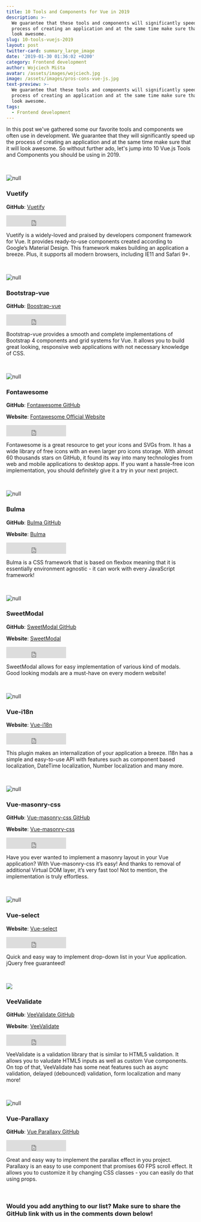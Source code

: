 ```yaml
---
title: 10 Tools and Components for Vue in 2019
description: >-
  We guarantee that these tools and components will significantly speed up the
  process of creating an application and at the same time make sure that it will
  look awesome.
slug: 10-tools-vuejs-2019
layout: post
twitter-card: summary_large_image
date: '2019-01-30 01:36:02 +0200'
category: Frontend development
author: Wojciech Miśta
avatar: /assets/images/wojciech.jpg
image: /assets/images/pros-cons-vue-js.jpg
text-preview: >-
  We guarantee that these tools and components will significantly speed up the
  process of creating an application and at the same time make sure that it will
  look awesome.
tags:
  - Frontend development
---
```

In this post we've gathered some our favorite tools and components we often use in development. We guarantee that they will significantly speed up the process of creating an application and at the same time make sure that it will look awesome. So without further ado, let's jump into 10 Vue.js Tools and Components you should be using in 2019. 

<br>

![null](/assets/images/vuetify.jpg)

### Vuetify

**GitHub**: [Vuetify](https://github.com/vuetifyjs/vuetify)

<iframe src="https://ghbtns.com/github-btn.html?user=vuetifyjs&repo=vuetify&type=star&count=true&size=large" frameborder="0" scrolling="0" width="160px" height="30px"></iframe>


Vuetify is a widely-loved and praised by developers component framework for Vue. It provides ready-to-use components created according to Google’s Material Design. This framework makes building an application a breeze. Plus, it supports all modern browsers, including IE11 and Safari 9+. 

<br>

![null](/assets/images/bootstrap-vue.jpg)

### Bootstrap-vue

**GitHub**: [Boostrap-vue](https://github.com/bootstrap-vue/bootstrap-vue)

<iframe src="https://ghbtns.com/github-btn.html?user=bootstrap-vue&repo=bootstrap-vue&type=star&count=true&size=large" frameborder="0" scrolling="0" width="160px" height="30px"></iframe>

Bootstrap-vue provides a smooth and complete implementations of Bootstrap 4 components and grid systems for Vue. It allows you to build great looking, responsive web applications with not necessary knowledge of CSS. 

<br>

![null](/assets/images/fontawesome.png)

### Fontawesome

**GitHub**: [Fontawesome GitHub](https://github.com/FortAwesome/vue-fontawesome)

**Website**: [Fontawesome Official Website](https://fontawesome.com)

<iframe src="https://ghbtns.com/github-btn.html?user=FortAwesome&repo=vue-fontawesome&type=star&count=true&size=large" frameborder="0" scrolling="0" width="160px" height="30px"></iframe>

Fontawesome is a great resource to get your icons and SVGs from. It has a wide library of free icons with an even larger pro icons storage. With almost 60 thousands stars on GitHub, it found its way into many technologies from web and mobile applications to desktop apps. If you want a hassle-free icon implementation, you should definitely give it a try in your next project.

<br>

![null](/assets/images/bulma-banner.png)

### Bulma

**GitHub**: [Bulma GitHub](https://github.com/jgthms/bulma)

**Website**: [Bulma](https://bulma.io)

<iframe src="https://ghbtns.com/github-btn.html?user=jgthms&repo=bulma&type=star&count=true&size=large" frameborder="0" scrolling="0" width="160px" height="30px"></iframe>

Bulma is a CSS framework that is based on flexbox meaning that it is essentially environment agnostic - it can work with every JavaScript framework! 

<br>

![null](/assets/images/sweetmodal.gif)

### SweetModal

**GitHub**: [SweetModal GitHub](https://github.com/adeptoas/sweet-modal)

**Website**: [SweetModal](https://github.com/adeptoas/sweet-modal-vue)

<iframe src="https://ghbtns.com/github-btn.html?user=adeptoas&repo=sweet-modal&type=star&count=true&size=large" frameborder="0" scrolling="0" width="160px" height="30px"></iframe>

SweetModal allows for easy implementation of various kind of modals. Good looking modals are a must-have on every modern website!

<br>

![null](/assets/images/vue-i18n.jpg)

### Vue-i18n

**Website**: [Vue-i18n](https://github.com/kazupon/vue-i18n)

<iframe src="https://ghbtns.com/github-btn.html?user=kazupon&repo=vue-i18n&type=star&count=true&size=large" frameborder="0" scrolling="0" width="160px" height="30px"></iframe>

This plugin makes an internalization of your application a breeze. I18n has a simple and easy-to-use API with features such as component based localization, DateTime localization, Number localization and many more. 

<br>

![null](/assets/images/masonry-css.jpg)

### Vue-masonry-css

**GitHub**: [Vue-masonry-css GitHub](https://github.com/paulcollett/vue-masonry-css)

**Website**: [Vue-masonry-css](https://github.com/paulcollett/vue-masonry-css)

<iframe src="https://ghbtns.com/github-btn.html?user=paulcollett&repo=vue-masonry-css&type=star&count=true&size=large" frameborder="0" scrolling="0" width="160px" height="30px"></iframe>

Have you ever wanted to implement a masonry layout in your Vue application? With Vue-masonry-css it’s easy! And thanks to removal of additional Virtual DOM layer, it’s very fast too! Not to mention, the implementation is truly effortless. 

<br>

![null](/assets/images/vue-select.gif)

### Vue-select

**Website**: [Vue-select](https://github.com/sagalbot/vue-select)

<iframe src="https://ghbtns.com/github-btn.html?user=sagalbot&repo=vue-select&type=star&count=true&size=large" frameborder="0" scrolling="0" width="160px" height="30px"></iframe>

Quick and easy way to implement drop-down list in your Vue application. jQuery free guaranteed! 

<br>

![](/assets/images/veevalidate.jpg)

### VeeValidate

**GitHub**: [VeeValidate GitHub](https://github.com/baianat/vee-validate)

**Website**: [VeeValidate](https://baianat.github.io/vee-validate/)

<iframe src="https://ghbtns.com/github-btn.html?user=baianat&repo=vee-validate&type=star&count=true&size=large" frameborder="0" scrolling="0" width="160px" height="30px"></iframe>

VeeValidate is a validation library that is similar to HTML5 validation. It allows you to valudate HTML5 inputs as well as custom Vue components. On top of that, VeeValidate has some neat features such as async validation, delayed (debounced) validation, form localization and many more! 

<br>

![null](/assets/images/paralaxy.gif)

### Vue-Parallaxy

**GitHub**: [Vue Parallaxy GitHub](https://github.com/apertureless/vue-parallax)

<iframe src="https://ghbtns.com/github-btn.html?user=apertureless&repo=vue-parallax&type=star&count=true&size=large" frameborder="0" scrolling="0" width="160px" height="30px"></iframe>

Great and easy way to implement the parallax effect in you project. Parallaxy is an easy to use component that promises 60 FPS scroll effect. It allows you to customize it by changing CSS classes - you can easily do that using props.  

<br>

### Would you add anything to our list? Make sure to share the GitHub link with us in the comments down below!
